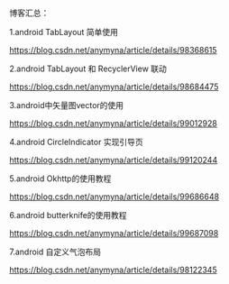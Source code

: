 #

博客汇总：

1.android TabLayout 简单使用
  
https://blog.csdn.net/anymyna/article/details/98368615

2.android TabLayout 和 RecyclerView 联动

https://blog.csdn.net/anymyna/article/details/98684475

3.android中矢量图vector的使用

https://blog.csdn.net/anymyna/article/details/99012928

4.android CircleIndicator 实现引导页

https://blog.csdn.net/anymyna/article/details/99120244

5.android Okhttp的使用教程

https://blog.csdn.net/anymyna/article/details/99686648

6.android butterknife的使用教程

https://blog.csdn.net/anymyna/article/details/99687098


7.android 自定义气泡布局

https://blog.csdn.net/anymyna/article/details/98122345
